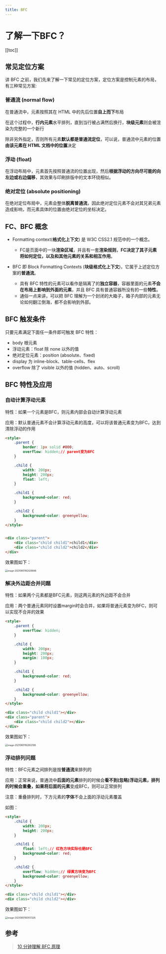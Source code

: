 ```yaml
---
title: BFC 
---
```


# 了解一下BFC？
[[toc]]

## 常见定位方案

讲 BFC 之前，我们先来了解一下常见的定位方案，定位方案是控制元素的布局，有三种常见方案:

### 普通流 (normal flow)

在普通流中，元素按照其在 HTML 中的先后位置**自上而下**布局

在这个过程中，**行内元素**水平排列，直到当行被占满然后换行，**块级元素**则会被渲染为完整的一个新行

除非另外指定，否则所有元素**默认都是普通流定位**，可以说，普通流中元素的位置**由该元素在 HTML 文档中的位置**决定

### 浮动 (float)

在浮动布局中，元素首先按照普通流的位置出现，然后**根据浮动的方向尽可能的向左边或右边偏移**，其效果与印刷排版中的文本环绕相似。

### 绝对定位 (absolute positioning)

在绝对定位布局中，元素会整体**脱离普通流**，因此绝对定位元素不会对其兄弟元素造成影响，而元素具体的位置由绝对定位的坐标决定。

## FC、BFC 概念

- Formatting context(**格式化上下文**) 是 W3C CSS2.1 规范中的一个概念。
  - FC是页面中的一块**渲染区域**，并且有一套**渲染规则**，**FC决定了其子元素将如何定位，以及和其他元素的关系和相互作用**。

- BFC 即 Block Formatting Contexts (**块级格式化上下文**)，它属于上述定位方案的**普通流**。
  - 具有 BFC 特性的元素可以看作是隔离了的**独立容器**，容器里面的元素**不会在布局上影响到外面的元素**，并且 BFC 具有普通容器所没有的一些**特性**。
  - 通俗一点来讲，可以把 BFC 理解为一个封闭的大箱子，箱子内部的元素无论如何翻江倒海，都不会影响到外部。

## BFC 触发条件

只要元素满足下面任一条件即可触发 BFC 特性：

- body 根元素
- 浮动元素：float 除 none 以外的值
- 绝对定位元素：position (absolute、fixed)
- display 为 inline-block、table-cells、flex
- overflow 除了 visible 以外的值 (hidden、auto、scroll)

## BFC 特性及应用

### 自动计算浮动元素

特性：如果一个元素是BFC，则元素内部会自动计算浮动元素

应用：默认普通元素不会计算浮动元素的高度，可以将该普通元素变为BFC，达到清除浮动的作用

```html
<style>
    .parent {
        border: 1px solid #000;
        overflow: hidden;// parent变为BFC
    }

    .child {
        width: 200px;
        height: 200px;
        float: left;
    }

    .child1 {
        background-color: red;
    }

    .child2 {
        background-color: greenyellow;
    }
</style>


<div class="parent">
    <div class="child child1">child1</div>
    <div class="child child2">child2</div>
</div>
```

效果图如下：

<img src="https://blog-images-1302031947.cos.ap-guangzhou.myqcloud.com/images/image-20210901182429846.png" alt="image-20210901182429846" style="zoom:50%;" />

### 解决外边距合并问题

特性：如果两个元素都是BFC元素，则这两元素的外边距不会合并

应用：两个普通元素同时设置margin时会合并，如果将普通元素变为BFC，则可以实现不合并的效果

```html
<style>
    .parent {
        overflow: hidden;
    }

    .child {
        width: 200px;
        height: 200px;
        margin: 100px;
    }

    .child1 {
        background-color: red;
    }

    .child2 {
        background-color: greenyellow;
    }
</style>

<div class="child child1"></div>
<div class="parent">
    <div class="child child2"></div>
</div>
```

效果图如下：

<img src="https://blog-images-1302031947.cos.ap-guangzhou.myqcloud.com/images/image-20210901182802108.png" alt="image-20210901182802108" style="zoom:50%;" />

### 浮动排列问题

特性：BFC元素之间排列是按**普通流**来排列的

应用：正常来说，普通流中**后面的元素**排列的时候会**看不到(忽略)**浮动元素，排列的时候会重叠，如果将**后面的元素**变成BFC，则可以正常排列

注意：重叠排列时，下方元素的**字体**不会上面的浮动元素覆盖

如图：

```html
<style>
    .child {
        width: 200px;
        height: 200px;
    }

    .child1 {
        float: left;// 红色方块实际也是BFC
        background-color: red;
    }

    .child2 {
        overflow: hidden;// 绿黄方块变为BFC
        background-color: greenyellow;
    }
</style>

<div class="child child1"></div>
<div class="child child2"></div>
```

效果图如下：

<img src="https://blog-images-1302031947.cos.ap-guangzhou.myqcloud.com/images/image-20210901183517205.png" alt="image-20210901183517205" style="zoom:50%;" />



## 参考

> [10 分钟理解 BFC 原理](https://zhuanlan.zhihu.com/p/25321647)

